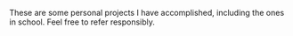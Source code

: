 These are some personal projects I have accomplished, including the ones in school. Feel free to refer responsibly. 

